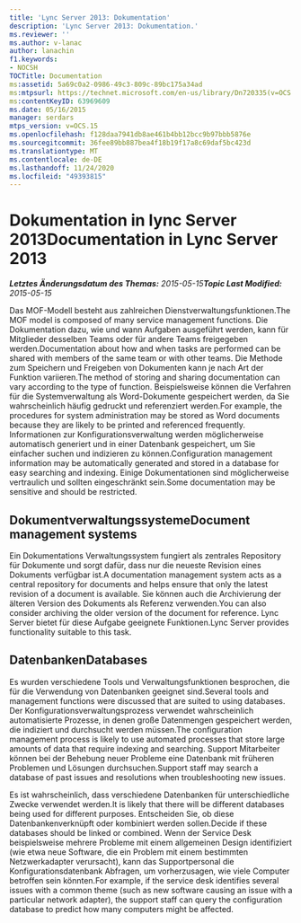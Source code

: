 ```yaml
---
title: 'Lync Server 2013: Dokumentation'
description: 'Lync Server 2013: Dokumentation.'
ms.reviewer: ''
ms.author: v-lanac
author: lanachin
f1.keywords:
- NOCSH
TOCTitle: Documentation
ms:assetid: 5a69c0a2-0986-49c3-809c-89bc175a34ad
ms:mtpsurl: https://technet.microsoft.com/en-us/library/Dn720335(v=OCS.15)
ms:contentKeyID: 63969609
ms.date: 05/16/2015
manager: serdars
mtps_version: v=OCS.15
ms.openlocfilehash: f128daa7941db8ae461b4bb12bcc9b97bbb5876e
ms.sourcegitcommit: 36fee89bb887bea4f18b19f17a8c69daf5bc423d
ms.translationtype: MT
ms.contentlocale: de-DE
ms.lasthandoff: 11/24/2020
ms.locfileid: "49393815"
---
```

# <a name="documentation-in-lync-server-2013"></a><span data-ttu-id="9d346-103">Dokumentation in lync Server 2013</span><span class="sxs-lookup"><span data-stu-id="9d346-103">Documentation in Lync Server 2013</span></span>

<div data-xmlns="http://www.w3.org/1999/xhtml">

<div class="topic" data-xmlns="http://www.w3.org/1999/xhtml" data-msxsl="urn:schemas-microsoft-com:xslt" data-cs="https://msdn.microsoft.com/">

<div data-asp="https://msdn2.microsoft.com/asp">



</div>

<div id="mainSection">

<div id="mainBody"><span data-ttu-id="9d346-104">

<span> </span></span><span class="sxs-lookup"><span data-stu-id="9d346-104">

<span> </span></span></span>

<span data-ttu-id="9d346-105">_**Letztes Änderungsdatum des Themas:** 2015-05-15_</span><span class="sxs-lookup"><span data-stu-id="9d346-105">_**Topic Last Modified:** 2015-05-15_</span></span>

<span data-ttu-id="9d346-106">Das MOF-Modell besteht aus zahlreichen Dienstverwaltungsfunktionen.</span><span class="sxs-lookup"><span data-stu-id="9d346-106">The MOF model is composed of many service management functions.</span></span> <span data-ttu-id="9d346-107">Die Dokumentation dazu, wie und wann Aufgaben ausgeführt werden, kann für Mitglieder desselben Teams oder für andere Teams freigegeben werden.</span><span class="sxs-lookup"><span data-stu-id="9d346-107">Documentation about how and when tasks are performed can be shared with members of the same team or with other teams.</span></span> <span data-ttu-id="9d346-108">Die Methode zum Speichern und Freigeben von Dokumenten kann je nach Art der Funktion variieren.</span><span class="sxs-lookup"><span data-stu-id="9d346-108">The method of storing and sharing documentation can vary according to the type of function.</span></span> <span data-ttu-id="9d346-109">Beispielsweise können die Verfahren für die Systemverwaltung als Word-Dokumente gespeichert werden, da Sie wahrscheinlich häufig gedruckt und referenziert werden.</span><span class="sxs-lookup"><span data-stu-id="9d346-109">For example, the procedures for system administration may be stored as Word documents because they are likely to be printed and referenced frequently.</span></span> <span data-ttu-id="9d346-110">Informationen zur Konfigurationsverwaltung werden möglicherweise automatisch generiert und in einer Datenbank gespeichert, um Sie einfacher suchen und indizieren zu können.</span><span class="sxs-lookup"><span data-stu-id="9d346-110">Configuration management information may be automatically generated and stored in a database for easy searching and indexing.</span></span> <span data-ttu-id="9d346-111">Einige Dokumentationen sind möglicherweise vertraulich und sollten eingeschränkt sein.</span><span class="sxs-lookup"><span data-stu-id="9d346-111">Some documentation may be sensitive and should be restricted.</span></span>

<div>

## <a name="document-management-systems"></a><span data-ttu-id="9d346-112">Dokumentverwaltungssysteme</span><span class="sxs-lookup"><span data-stu-id="9d346-112">Document management systems</span></span>

<span data-ttu-id="9d346-113">Ein Dokumentations Verwaltungssystem fungiert als zentrales Repository für Dokumente und sorgt dafür, dass nur die neueste Revision eines Dokuments verfügbar ist.</span><span class="sxs-lookup"><span data-stu-id="9d346-113">A documentation management system acts as a central repository for documents and helps ensure that only the latest revision of a document is available.</span></span> <span data-ttu-id="9d346-114">Sie können auch die Archivierung der älteren Version des Dokuments als Referenz verwenden.</span><span class="sxs-lookup"><span data-stu-id="9d346-114">You can also consider archiving the older version of the document for reference.</span></span> <span data-ttu-id="9d346-115">Lync Server bietet für diese Aufgabe geeignete Funktionen.</span><span class="sxs-lookup"><span data-stu-id="9d346-115">Lync Server provides functionality suitable to this task.</span></span>

</div>

<div>

## <a name="databases"></a><span data-ttu-id="9d346-116">Datenbanken</span><span class="sxs-lookup"><span data-stu-id="9d346-116">Databases</span></span>

<span data-ttu-id="9d346-117">Es wurden verschiedene Tools und Verwaltungsfunktionen besprochen, die für die Verwendung von Datenbanken geeignet sind.</span><span class="sxs-lookup"><span data-stu-id="9d346-117">Several tools and management functions were discussed that are suited to using databases.</span></span> <span data-ttu-id="9d346-118">Der Konfigurationsverwaltungsprozess verwendet wahrscheinlich automatisierte Prozesse, in denen große Datenmengen gespeichert werden, die indiziert und durchsucht werden müssen.</span><span class="sxs-lookup"><span data-stu-id="9d346-118">The configuration management process is likely to use automated processes that store large amounts of data that require indexing and searching.</span></span> <span data-ttu-id="9d346-119">Support Mitarbeiter können bei der Behebung neuer Probleme eine Datenbank mit früheren Problemen und Lösungen durchsuchen.</span><span class="sxs-lookup"><span data-stu-id="9d346-119">Support staff may search a database of past issues and resolutions when troubleshooting new issues.</span></span>

<span data-ttu-id="9d346-120">Es ist wahrscheinlich, dass verschiedene Datenbanken für unterschiedliche Zwecke verwendet werden.</span><span class="sxs-lookup"><span data-stu-id="9d346-120">It is likely that there will be different databases being used for different purposes.</span></span> <span data-ttu-id="9d346-121">Entscheiden Sie, ob diese Datenbankenverknüpft oder kombiniert werden sollen.</span><span class="sxs-lookup"><span data-stu-id="9d346-121">Decide if these databases should be linked or combined.</span></span> <span data-ttu-id="9d346-122">Wenn der Service Desk beispielsweise mehrere Probleme mit einem allgemeinen Design identifiziert (wie etwa neue Software, die ein Problem mit einem bestimmten Netzwerkadapter verursacht), kann das Supportpersonal die Konfigurationsdatenbank Abfragen, um vorherzusagen, wie viele Computer betroffen sein könnten.</span><span class="sxs-lookup"><span data-stu-id="9d346-122">For example, if the service desk identifies several issues with a common theme (such as new software causing an issue with a particular network adapter), the support staff can query the configuration database to predict how many computers might be affected.</span></span>

<span data-ttu-id="9d346-123"></div>

</div>

<span> </span>

</div>

</div>

</span><span class="sxs-lookup"><span data-stu-id="9d346-123"></div>

</div>

<span> </span>

</div>

</div>

</span></span></div>

